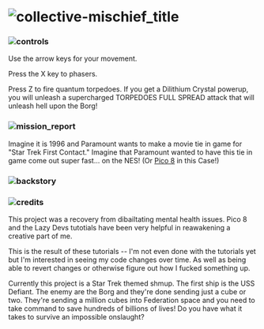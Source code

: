 # ![collective-mischief_title](https://user-images.githubusercontent.com/14047518/190794353-c14d5a17-c882-464a-a9e1-84483f57252b.png)

### ![controls](https://user-images.githubusercontent.com/14047518/190782335-15888adb-0a93-4829-a3f8-9f8a95dae70f.png)

Use the arrow keys for your movement. 

Press the X key to phasers.

Press Z to fire quantum torpedoes. If you get a Dilithium Crystal powerup, you will unleash a supercharged TORPEDOES FULL SPREAD attack that will unleash hell upon the Borg!

### ![mission_report](https://user-images.githubusercontent.com/14047518/190782679-5f39de68-c97d-4583-b60b-d0a5416ec604.png)

Imagine it is 1996 and Paramount wants to make a movie tie in game for "Star Trek First Contact." Imagine that Paramount wanted to have this tie in game come out super fast... on the NES! (Or [Pico 8](https://www.lexaloffle.com/pico-8.php) in this Case!)

### ![backstory](https://user-images.githubusercontent.com/14047518/190781598-e9d882b3-da12-4dcc-85f7-4a269732639c.png)

### ![credits](https://user-images.githubusercontent.com/14047518/190781892-77c69609-8c2b-4499-be3b-94ec34355e2b.png)

This project was a recovery from dibailtating mental health issues. 
Pico 8 and the Lazy Devs tutotials have been very helpful in reawakening a creative part of me.

This is the result of these tutorials -- I'm not even done with the tutorials yet but I'm interested in seeing my code changes over time. As well as being able to revert changes or otherwise figure out how I fucked something up.

Currently this project is a Star Trek themed shmup. The first ship is the USS Defiant. The enemy are the Borg and they're done sending just a cube or two. They're sending a million cubes into Federation space and you need to take command to save hundreds of billions of lives! Do you have what it takes to survive an impossible onslaught?

